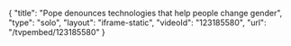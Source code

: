 {
    "title": "Pope denounces technologies that help people change gender",
    "type": "solo",
    "layout": "iframe-static",
    "videoId": "123185580",
    "url": "\/tvpembed\/123185580"
}